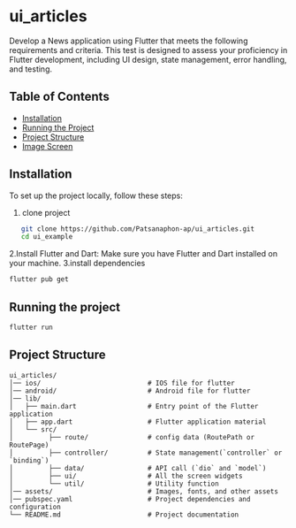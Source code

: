 # ui_articles

Develop a News application using Flutter that meets the following requirements and criteria. This test is designed to assess your proficiency in Flutter development, including UI design, state management, error handling, and testing.

## Table of Contents

- [Installation](#installation)
- [Running the Project](#running-the-project)
- [Project Structure](#project-structure)
- [Image Screen](#Image-Screen)

## Installation

To set up the project locally, follow these steps:

1. clone project

```bash
   git clone https://github.com/Patsanaphon-ap/ui_articles.git
   cd ui_example
```

2.Install Flutter and Dart: Make sure you have Flutter and Dart installed on your machine.
3.install dependencies

```bash
flutter pub get
```

## Running the project

```bash
flutter run
```

## Project Structure

```
ui_articles/
│── ios/                           # IOS file for flutter
│── android/                       # Android file for flutter
│── lib/
│   ├── main.dart                  # Entry point of the Flutter application
│   ├── app.dart                   # Flutter application material
│   └── src/
│         ├── route/               # config data (RoutePath or RoutePage)
│         ├── controller/          # State management(`controller` or `binding`)
│         ├── data/                # API call (`dio` and `model`)
│         ├── ui/                  # All the screen widgets
│         └── util/                # Utility function
│── assets/                        # Images, fonts, and other assets
│── pubspec.yaml                   # Project dependencies and configuration
└── README.md                      # Project documentation
```
